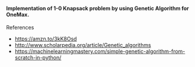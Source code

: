 
#### Implementation of 1-0 Knapsack problem by using Genetic Algorithm for OneMax.

References
- 	https://amzn.to/3kK8Osd
- 	http://www.scholarpedia.org/article/Genetic_algorithms
- 	https://machinelearningmastery.com/simple-genetic-algorithm-from-scratch-in-python/

